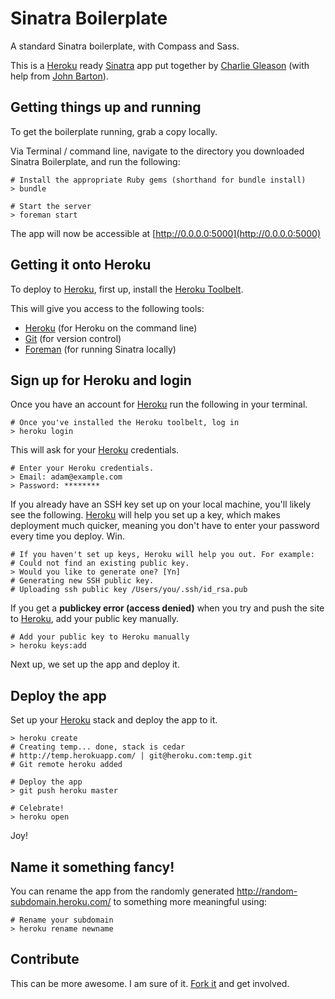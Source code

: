 Sinatra Boilerplate
===================

A standard Sinatra boilerplate, with Compass and Sass.

This is a [Heroku](http://heroku.com/) ready [Sinatra](http://sinatrarb.com/) app put together by [Charlie Gleason](http://charliegleason.com/) (with help from [John Barton](http://github.com/joho)).

## Getting things up and running

To get the boilerplate running, grab a copy locally.

Via Terminal / command line, navigate to the directory you downloaded Sinatra Boilerplate, and run the following:

    # Install the appropriate Ruby gems (shorthand for bundle install)
    > bundle

    # Start the server
    > foreman start

The app will now be accessible at [http://0.0.0.0:5000](http://0.0.0.0:5000)

## Getting it onto Heroku

To deploy to [Heroku](http://heroku.com/), first up, install the [Heroku Toolbelt](http://toolbelt.heroku.com/).

This will give you access to the following tools:

- [Heroku](http://github.com/heroku/heroku) (for Heroku on the command line)
- [Git](http://code.google.com/p/git-osx-installer) (for version control)
- [Foreman](http://github.com/ddollar/foreman) (for running Sinatra locally)

## Sign up for Heroku and login

Once you have an account for [Heroku](http://heroku.com/) run the following in your terminal.

    # Once you've installed the Heroku toolbelt, log in
    > heroku login

This will ask for your [Heroku](http://heroku.com/) credentials.

    # Enter your Heroku credentials.
    > Email: adam@example.com
    > Password: ********

If you already have an SSH key set up on your local machine, you'll likely see the following. [Heroku](http://heroku.com/) will help you set up a key, which makes deployment much quicker, meaning you don't have to enter your password every time you deploy. Win.

    # If you haven't set up keys, Heroku will help you out. For example:
    # Could not find an existing public key.
    > Would you like to generate one? [Yn]
    # Generating new SSH public key.
    # Uploading ssh public key /Users/you/.ssh/id_rsa.pub

If you get a **publickey error (access denied)** when you try and push the site to [Heroku](http://heroku.com/), add your public key manually.

    # Add your public key to Heroku manually
    > heroku keys:add

Next up, we set up the app and deploy it.

## Deploy the app

Set up your [Heroku](http://heroku.com/) stack and deploy the app to it.

    > heroku create
    # Creating temp... done, stack is cedar
    # http://temp.herokuapp.com/ | git@heroku.com:temp.git
    # Git remote heroku added

    # Deploy the app
    > git push heroku master

    # Celebrate!
    > heroku open

Joy!

## Name it something fancy!

You can rename the app from the randomly generated http://random-subdomain.heroku.com/ to something more meaningful using:

    # Rename your subdomain
    > heroku rename newname

## Contribute

This can be more awesome. I am sure of it. [Fork it](http://github.com/superhighfives/sinatra-boilerplate) and get involved.
  
